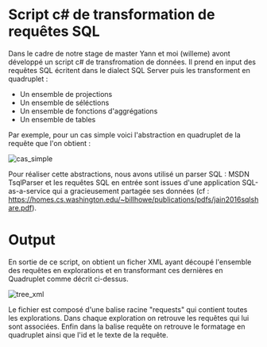 # Script c# de transformation de requêtes SQL

Dans le cadre de notre stage de master Yann et moi (willeme) avont développé un script c# de transfromation de données. Il prend en input des requêtes SQL écritent dans le dialect SQL Server puis les transforment en quadruplet : 
 - Un ensemble de projections
 - Un ensemble de séléctions
 - Un ensemble de fonctions d'aggrégations
 - Un ensemble de tables

Par exemple, pour un cas simple voici l'abstraction en quadruplet de la requête que l'on obtient : 

![cas_simple](https://user-images.githubusercontent.com/15943103/44573805-eb01fe00-a787-11e8-90f3-04e222be47ff.png)

Pour réaliser cette abstractions, nous avons utilisé un parser SQL : MSDN TsqlParser et les requêtes SQL en entrée sont issues d'une application SQL-as-a-service qui a gracieusement partagée ses données (cf : https://homes.cs.washington.edu/~billhowe/publications/pdfs/jain2016sqlshare.pdf).


# Output

En sortie de ce script, on obtient un ficher XML ayant découpé l'ensemble des requêtes en explorations et en transformant ces dernières en Quadruplet comme décrit ci-dessus.


![tree_xml](https://user-images.githubusercontent.com/15943103/44581734-32e04f80-a79f-11e8-82f6-e1ff3587da6e.png)

Le fichier est composé d'une balise racine "requests" qui contient toutes les explorations. Dans chaque exploration on retrouve les requêtes qui lui sont associées. Enfin dans la balise requête on retrouve le formatage en quadruplet ainsi que l'id et le texte de la requête.  
